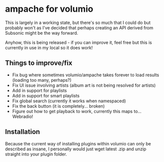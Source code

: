# ampache for volumio

This is largely in a working state, but there's so much that I could do but probably
won't as I've decided that perhaps creating an API derived from Subsonic might be the
way forward.

Anyhow, this is being released - if you can improve it, feel free but this is currently
in use in my local so it does work!

## Things to improve/fix

- Fix bug where sometimes volumio/ampache takes forever to load results (loading too many, perhaps?)
- Fix UI issue involving artists (album art is not being resolved for artists)
- Add in support for playlists
- Add in support for smart playlists
- Fix global search (currently it works when namespaced)
- Fix the back button (it is completely... broken)
- Figure out how to get playback to work, currently this maps to... Webradio!

## Installation

Because the current way of installing plugins within volumio can only be described as insane, I personally
would just wget latest .zip and unzip straight into your plugin folder.
